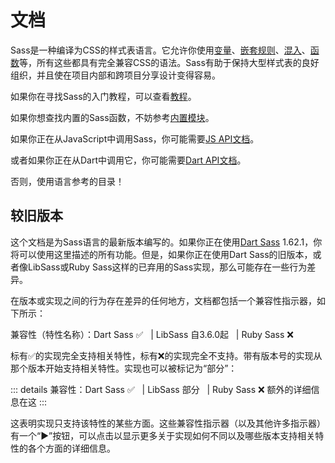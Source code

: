 # 文档

Sass是一种编译为CSS的样式表语言。它允许你使用[变量](./variables)、[嵌套规则](./style-rules/#嵌套)、[混入](./at-rules/mixin)、[函数](https://sass-lang.com/documentation/modules)等，所有这些都具有完全兼容CSS的语法。Sass有助于保持大型样式表的良好组织，并且使在项目内部和跨项目分享设计变得容易。

如果你在寻找Sass的入门教程，可以查看[教程](../guide)。

如果你想查找内置的Sass函数，不妨参考[内置模块](https://sass-lang.com/documentation/modules)。

如果你正在从JavaScript中调用Sass，你可能需要[JS API文档](https://github.com/sass/node-sass#usage)。

或者如果你正在从Dart中调用它，你可能需要[Dart API文档](https://pub.dartlang.org/documentation/sass/latest/sass/sass-library.html)。

否则，使用语言参考的目录！

## 较旧版本

这个文档是为Sass语言的最新版本编写的。如果你正在使用[Dart Sass](../dart-sass) 1.62.1，你将可以使用这里描述的所有功能。但是，如果你正在使用Dart Sass的旧版本，或者像LibSass或Ruby Sass这样的已弃用的Sass实现，那么可能存在一些行为差异。

在版本或实现之间的行为存在差异的任何地方，文档都包括一个兼容性指示器，如下所示：

兼容性（特性名称）：Dart Sass :white_check_mark: &nbsp; | LibSass 自3.6.0起 &nbsp; | Ruby Sass :x:

标有:white_check_mark:的实现完全支持相关特性，标有:x:的实现完全不支持。带有版本号的实现从那个版本开始支持相关特性。实现也可以被标记为“部分”：

::: details 兼容性：Dart Sass :white_check_mark: &nbsp; | LibSass 部分 &nbsp; | Ruby Sass :x:
额外的详细信息在这
:::

这表明实现只支持该特性的某些方面。这些兼容性指示器（以及其他许多指示器）有一个“▶”按钮，可以点击以显示更多关于实现如何不同以及哪些版本支持相关特性的各个方面的详细信息。